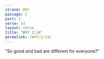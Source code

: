 ```yaml
---
strand: WXY
passage: 2
part: 1
verse: 14
layout: verse
title: "WXY 2:14"
permalink: /WXY/2/14/
---
```

"So good and bad are different for everyone?"
